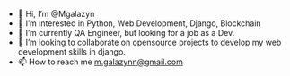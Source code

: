 - 👋 Hi, I’m @Mgalazyn
- 👀 I’m interested in Python, Web Development, Django, Blockchain
- 🌱 I’m currently QA Engineer, but looking for a job as a Dev.
- 💞️ I’m looking to collaborate on opensource projects to develop my web development skills in django. 
- 📫 How to reach me m.galazynn@gmail.com

<!---
Mgalazyn/Mgalazyn is a ✨ special ✨ repository because its `README.md` (this file) appears on your GitHub profile.
You can click the Preview link to take a look at your changes.
--->
